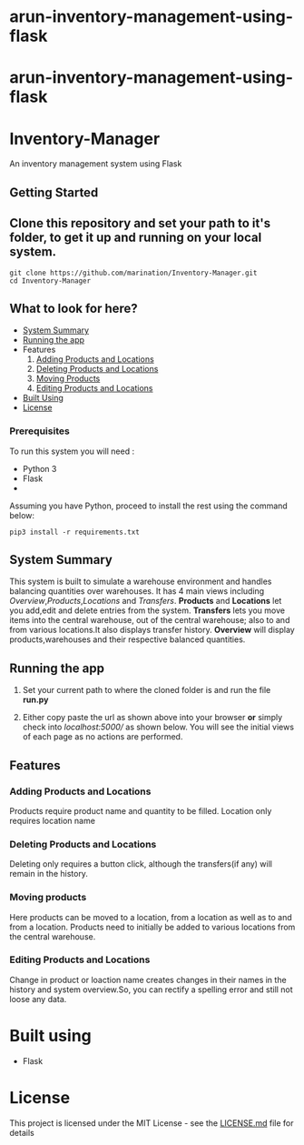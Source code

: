 # arun-inventory-management-using-flask
# arun-inventory-management-using-flask
# Inventory-Manager
An inventory management system using Flask

## Getting Started


## Clone this repository and set your path to it's folder, to get it up and running on your local system.

```
git clone https://github.com/marination/Inventory-Manager.git
cd Inventory-Manager
```
## What to look for here?
- [System Summary](#system-summary)
- [Running the app](#running-the-app)
- Features
  1. [Adding Products and Locations](#adding-products-and-locations)
  2. [Deleting Products and Locations](#deleting-products-and-locations)
  3. [Moving Products](#moving-products)
  4. [Editing Products and Locations](#editing-products-and-locations)
- [Built Using](#built-using)
- [License](#license)
### Prerequisites

To run this system you will need :

- Python 3
- Flask
- 
Assuming you have Python, proceed to install the rest using the command below:

```
pip3 install -r requirements.txt
```
## System Summary

This system is built to simulate a warehouse environment and handles balancing quantities over warehouses. It has 4 main views including *Overview*,*Products*,*Locations* and *Transfers*. **Products** and **Locations** let you add,edit and delete entries from the system. **Transfers** lets you move items into the central warehouse, out of the central warehouse; also to and from various locations.It also displays transfer history. **Overview** will display products,warehouses and their respective balanced quantities.


## Running the app
1) Set your current path to where the cloned folder is and run the file **run.py**

2) Either copy paste the url as shown above into your browser **or** simply check into *localhost:5000/* as shown below. You will see the initial views of each page as no actions are performed.

## Features

### Adding Products and Locations
Products require product name and quantity to be filled. Location only requires location name

### Deleting Products and Locations
Deleting only requires a button click, although the transfers(if any) will remain in the history.

### Moving products
Here products can be moved to a location, from a location as well as to and from a location. Products need to initially be added to various locations from the central warehouse.

### Editing Products and Locations
Change in product or loaction name creates changes in their names in the history and system overview.So, you can rectify a spelling error and still not loose any data.

# Built using
- Flask

# License

This project is licensed under the MIT License - see the [LICENSE.md](LICENSE.md) file for details

